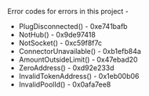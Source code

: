Error codes for errors in this project - 

-  PlugDisconnected() - 0xe741bafb
-  NotHub() - 0x9de97418
-  NotSocket() - 0xc59f8f7c
-  ConnectorUnavailable() - 0xb1efb84a
-  AmountOutsideLimit() - 0x47ebad20
-  ZeroAddress() - 0xd92e233d
-  InvalidTokenAddress() - 0x1eb00b06
-  InvalidPoolId() - 0x0afa7ee8
